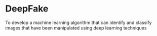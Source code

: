 # DeepFake
To develop a machine learning algorithm that can identify and classify images that have been manipulated using deep learning techniques
